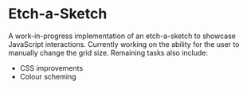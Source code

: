 # Etch-a-Sketch

A work-in-progress implementation of an etch-a-sketch to showcase JavaScript interactions. Currently working on the ability for the user to manually change the grid size. Remaining tasks also include:
- CSS improvements
- Colour scheming